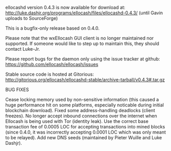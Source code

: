 ellocashd version 0.4.3 is now available for download at:
http://luke.dashjr.org/programs/ellocash/files/ellocashd-0.4.3/ (until Gavin uploads to SourceForge)

This is a bugfix-only release based on 0.4.0.

Please note that the wxEllocash GUI client is no longer maintained nor supported. If someone would like to step up to maintain this, they should contact Luke-Jr.

Please report bugs for the daemon only using the issue tracker at github:
https://github.com/ellocash/ellocash/issues

Stable source code is hosted at Gitorious:
http://gitorious.org/ellocash/ellocashd-stable/archive-tarball/v0.4.3#.tar.gz

BUG FIXES

Cease locking memory used by non-sensitive information (this caused a huge performance hit on some platforms, especially noticable during initial blockchain download).
Fixed some address-handling deadlocks (client freezes).
No longer accept inbound connections over the internet when Ellocash is being used with Tor (identity leak).
Use the correct base transaction fee of 0.0005 LOC for accepting transactions into mined blocks (since 0.4.0, it was incorrectly accepting 0.0001 LOC which was only meant to be relayed).
Add new DNS seeds (maintained by Pieter Wuille and Luke Dashjr).

